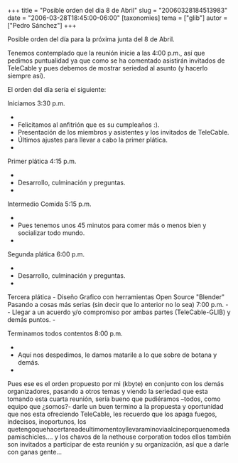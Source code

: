+++
title = "Posible orden del dia 8 de Abril"
slug = "20060328184513983"
date = "2006-03-28T18:45:00-06:00"
[taxonomies]
tema = ["glib"]
autor = ["Pedro Sánchez"]
+++

Posible orden del día para la próxima junta del 8 de Abril.

Tenemos contemplado que la reunión inicie a las 4:00 p.m., así que
pedimos puntualidad ya que como se ha comentado asistirán invitados de
TeleCable y pues debemos de mostrar seriedad al asunto (y hacerlo
siempre así).

El orden del día sería el siguiente:

<!-- more -->
Iniciamos 3:30 p.m.

-   
-   Felicitamos al anfitrión que es su cumpleaños :).
-   Presentación de los miembros y asistentes y los invitados de
    TeleCable.
-   Últimos ajustes para llevar a cabo la primer plática.
-   

Primer plática 4:15 p.m.

-   
-   Desarrollo, culminación y preguntas.
-   

Intermedio Comida 5:15 p.m.

-   
-   Pues tenemos unos 45 minutos para comer más o menos bien y
    socializar todo mundo.
-   

Segunda plática 6:00 p.m.

-   
-   Desarrollo, culminación y preguntas.
-   

Tercera plática - Diseño Grafico con herramientas Open Source "Blender"
Pasando a cosas más serias (sin decir que lo anterior no lo sea) 7:00
p.m. - - Llegar a un acuerdo y/o compromiso por ambas partes
(TeleCable-GLIB) y demás puntos. -

Terminamos todos contentos 8:00 p.m.

-   
-   Aquí nos despedimos, le damos matarile a lo que sobre de botana y
    demás.
-   

Pues ese es el orden propuesto por mi (kbyte) en conjunto con los demás
organizadores, pasando a otros temas y viendo la seriedad que esta
tomando esta cuarta reunión, sería bueno que pudiéramos –todos, como
equipo que ¿somos?- darle un buen termino a la propuesta y oportunidad
que nos esta ofreciendo TeleCable, les recuerdo que los apaga fuegos,
indecisos, inoportunos, los
quetengoquehacertareadeultimomentoyllevaraminoviaalcineporquenomedapamischicles….
y los chavos de la nethouse corporation todos ellos también son
invitados a participar de esta reunión y su organización, así que a
darle con ganas gente…

